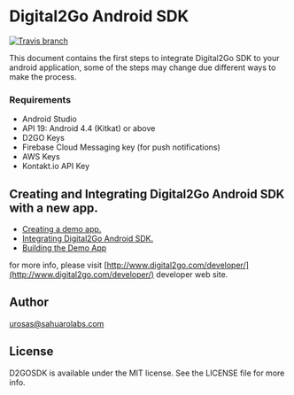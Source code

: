 # Digital2Go Android SDK 
[![Travis branch](https://img.shields.io/travis/rust-lang/rust/master.svg)](https://travis-ci.org/ulyrosas/digital2go-android-client)


This document contains the first steps to integrate Digital2Go SDK to your android application, some of the steps may change due different ways to make the process.

### Requirements 

* Android Studio
* API 19: Android 4.4 (Kitkat) or above
* D2GO Keys
* Firebase Cloud Messaging key (for push notifications)
* AWS Keys
* Kontakt.io API Key

## Creating and Integrating Digital2Go Android SDK with a new app.

* [Creating a demo app.](/docs/creating-demo-app.md)
* [Integrating Digital2Go Android SDK.](/docs/integrating-sdk.md)
* [Building the Demo App](/docs/build-demo-app.md)

for more info, please visit [http://www.digital2go.com/developer/](http://www.digital2go.com/developer/) developer web site.

## Author

urosas@sahuarolabs.com

## License

D2GOSDK is available under the MIT license. See the LICENSE file for more info.
